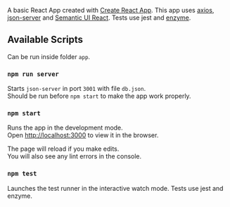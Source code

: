 A basic React App created with [Create React App](https://github.com/facebook/create-react-app). This app uses [axios](https://github.com/axios/axios), [json-server](https://github.com/typicode/json-server) and [Semantic UI React](https://react.semantic-ui.com/). Tests use jest and [enzyme](https://github.com/airbnb/enzyme).

## Available Scripts

Can be run inside folder `app`.

### `npm run server`
Starts `json-server` in port `3001` with file `db.json`.<br>
Should be run before `npm start` to make the app work properly.

### `npm start`

Runs the app in the development mode.<br>
Open [http://localhost:3000](http://localhost:3000) to view it in the browser.

The page will reload if you make edits.<br>
You will also see any lint errors in the console.

### `npm test`

Launches the test runner in the interactive watch mode. Tests use jest and enzyme.

